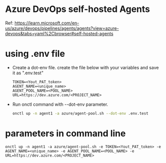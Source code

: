 # Azure DevOps self-hosted Agents

Ref: https://learn.microsoft.com/en-us/azure/devops/pipelines/agents/agents?view=azure-devops&tabs=yaml%2Cbrowser#self-hosted-agents

# using .env file
  * Create a dot-env file.
    create the file below with your variables and save it as ".env.test"
    ```
    TOKEN=<Yout_PAT_token>
    AGENT_NAME=<unique_name>
    AGENT_POOL_NAME=<POOL_NAME>
    URL=https://dev.azure.com/<PROJECT_NAME>
    ```
  * Run onctl command with --dot-env parameter.
    ```bash
    onctl up -n agent1 -a azure/agent-pool.sh --dot-env .env.test
    ```

# parameters in command line
  ```
  onctl up -n agent1 -a azure/agent-pool.sh -e TOKEN=<Yout_PAT_token> -e AGENT_NAME=<unique_name> -e AGENT_POOL_NAME=<POOL_NAME> -e URL=https://dev.azure.com/<PROJECT_NAME>
  ```


